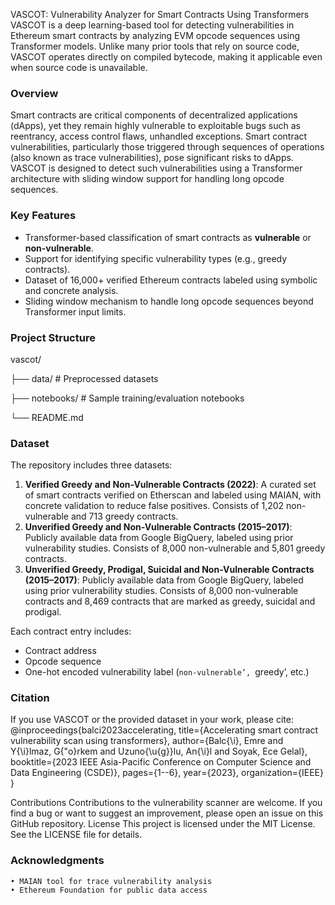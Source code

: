 VASCOT: Vulnerability Analyzer for Smart Contracts Using Transformers
VASCOT is a deep learning-based tool for detecting vulnerabilities in Ethereum smart contracts by analyzing EVM opcode sequences using Transformer models. Unlike many prior tools that rely on source code, VASCOT operates directly on compiled bytecode, making it applicable even when source code is unavailable.

### Overview
Smart contracts are critical components of decentralized applications (dApps), yet they remain highly vulnerable to exploitable bugs such as reentrancy, access control flaws, unhandled exceptions. Smart contract vulnerabilities, particularly those triggered through sequences of operations (also known as trace vulnerabilities), pose significant risks to dApps. VASCOT is designed to detect such vulnerabilities using a Transformer architecture with sliding window support for handling long opcode sequences.

### Key Features
- Transformer-based classification of smart contracts as **vulnerable** or **non-vulnerable**.
- Support for identifying specific vulnerability types (e.g., greedy contracts).
- Dataset of 16,000+ verified Ethereum contracts labeled using symbolic and concrete analysis.
- Sliding window mechanism to handle long opcode sequences beyond Transformer input limits.

### Project Structure
vascot/

├── data/ # Preprocessed datasets 

├── notebooks/ # Sample training/evaluation notebooks

└── README.md

###  Dataset
The repository includes three datasets:
1. **Verified Greedy and Non-Vulnerable Contracts (2022)**: A curated set of smart contracts verified on Etherscan and labeled using MAIAN, with concrete validation to reduce false positives. Consists of 1,202 non-vulnerable and 713 greedy contracts.
2. **Unverified Greedy and Non-Vulnerable Contracts (2015–2017)**: Publicly available data from Google BigQuery, labeled using prior vulnerability studies. Consists of 8,000 non-vulnerable and 5,801 greedy contracts.
3. **Unverified Greedy, Prodigal, Suicidal and Non-Vulnerable Contracts (2015–2017)**: Publicly available data from Google BigQuery, labeled using prior vulnerability studies. Consists of 8,000 non-vulnerable contracts and 8,469 contracts that are marked as greedy, suicidal and prodigal.

Each contract entry includes:
- Contract address
- Opcode sequence
- One-hot encoded vulnerability label (`non-vulnerable’, `greedy’, etc.)

### Citation
If you use VASCOT or the provided dataset in your work, please cite:
@inproceedings{balci2023accelerating,
  title={Accelerating smart contract vulnerability scan using transformers},
  author={Balc{\i}, Emre and Y{\i}lmaz, G{\"o}rkem and Uzuno{\u{g}}lu, An{\i}l and Soyak, Ece Gelal},
  booktitle={2023 IEEE Asia-Pacific Conference on Computer Science and Data Engineering (CSDE)},
  pages={1--6},
  year={2023},
  organization={IEEE}
}

Contributions
Contributions to the vulnerability scanner are welcome. If you find a bug or want to suggest an improvement, please open an issue on this GitHub repository.
License
This project is licensed under the MIT License. See the LICENSE file for details.

### Acknowledgments
    • MAIAN tool for trace vulnerability analysis
    • Ethereum Foundation for public data access
